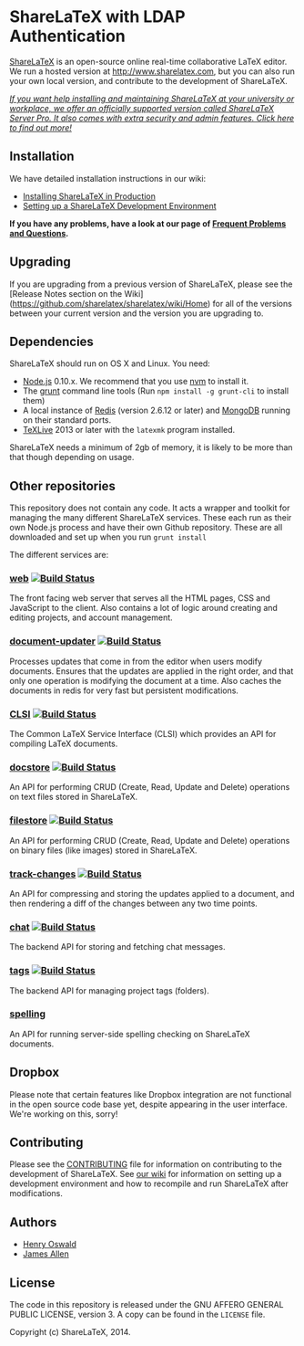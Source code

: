 ShareLaTeX with LDAP Authentication
==========

[ShareLaTeX](https://www.sharelatex.com) is an open-source online real-time collaborative LaTeX editor. We run a hosted version at http://www.sharelatex.com, but you can also run your own local version, and contribute to the development of ShareLaTeX.

*[If you want help installing and maintaining ShareLaTeX at your university or workplace, we offer an officially supported version called ShareLaTeX Server Pro. It also comes with extra security and admin features. Click here to find out more!](https://www.sharelatex.com/university/onsite.html)*

Installation
------------

We have detailed installation instructions in our wiki:

* [Installing ShareLaTeX in Production](https://github.com/sharelatex/sharelatex/wiki/Production-Installation-Instructions)
* [Setting up a ShareLaTeX Development Environment](https://github.com/sharelatex/sharelatex/wiki/Setting-up-a-Development-Environment)

**If you have any problems, have a look at our page of [Frequent Problems and Questions](https://github.com/sharelatex/sharelatex/wiki/FAQ).**

Upgrading
---------

If you are upgrading from a previous version of ShareLaTeX, please see the [Release Notes section on the Wiki] (https://github.com/sharelatex/sharelatex/wiki/Home) for all of the versions between your current version and the version you are upgrading to.


Dependencies
------------

ShareLaTeX should run on OS X and Linux. You need:

* [Node.js](http://nodejs.org/) 0.10.x. We recommend that you use [nvm](https://github.com/creationix/nvm) to install it.
* The [grunt](http://gruntjs.com/) command line tools (Run `npm install -g grunt-cli` to install them)
* A local instance of [Redis](http://redis.io/topics/quickstart) (version 2.6.12 or later) and [MongoDB](http://docs.mongodb.org/manual/installation/) running on their standard ports.
* [TeXLive](https://www.tug.org/texlive/) 2013 or later with the `latexmk` program installed.

ShareLaTeX needs a minimum of 2gb of memory, it is likely to be more than that though depending on usage.

Other repositories
------------------

This repository does not contain any code. It acts a wrapper and toolkit for managing the many different ShareLaTeX  services. These each run as their own Node.js process and have their own Github repository. These are all downloaded and set up when you run `grunt install`

The different services are:

### [web](https://github.com/sharelatex/web-sharelatex) [![Build Status](https://travis-ci.org/sharelatex/web-sharelatex.png?branch=master)](https://travis-ci.org/sharelatex/web-sharelatex)

The front facing web server that serves all the HTML pages, CSS and JavaScript
to the client. Also contains a lot of logic around creating and editing
projects, and account management.

### [document-updater](https://github.com/sharelatex/document-updater-sharelatex) [![Build Status](https://travis-ci.org/sharelatex/document-updater-sharelatex.png?branch=master)](https://travis-ci.org/sharelatex/document-updater-sharelatex)

Processes updates that come in from the editor when users modify documents. Ensures that
the updates are applied in the right order, and that only one operation is modifying
the document at a time. Also caches the documents in redis for very fast but persistent
modifications.

### [CLSI](https://github.com/sharelatex/clsi-sharelatex) [![Build Status](https://travis-ci.org/sharelatex/clsi-sharelatex.png?branch=master)](https://travis-ci.org/sharelatex/clsi-sharelatex)

The Common LaTeX Service Interface (CLSI) which provides an API for compiling LaTeX 
documents.

### [docstore](https://github.com/sharelatex/docstore-sharelatex) [![Build Status](https://travis-ci.org/sharelatex/docstore-sharelatex.png?branch=master)](https://travis-ci.org/sharelatex/docstore-sharelatex)

An API for performing CRUD (Create, Read, Update and Delete) operations on text files
stored in ShareLaTeX.

### [filestore](https://github.com/sharelatex/filestore-sharelatex) [![Build Status](https://travis-ci.org/sharelatex/filestore-sharelatex.png?branch=master)](https://travis-ci.org/sharelatex/filestore-sharelatex)

An API for performing CRUD (Create, Read, Update and Delete) operations on binary files
(like images) stored in ShareLaTeX.

### [track-changes](https://github.com/sharelatex/track-changes-sharelatex) [![Build Status](https://travis-ci.org/sharelatex/track-changes-sharelatex.png?branch=master)](https://travis-ci.org/sharelatex/track-changes-sharelatex)

An API for compressing and storing the updates applied to a document, and then rendering a diff of the changes
between any two time points.

### [chat](https://github.com/sharelatex/chat-sharelatex) [![Build Status](https://travis-ci.org/sharelatex/chat-sharelatex.png?branch=master)](https://travis-ci.org/sharelatex/chat-sharelatex)

The backend API for storing and fetching chat messages.

### [tags](https://github.com/sharelatex/tags-sharelatex) [![Build Status](https://travis-ci.org/sharelatex/tags-sharelatex.png?branch=master)](https://travis-ci.org/sharelatex/tags-sharelatex)

The backend API for managing project tags (folders).

### [spelling](https://github.com/sharelatex/spelling-sharelatex)

An API for running server-side spelling checking on ShareLaTeX documents.

Dropbox
-------

Please note that certain features like Dropbox integration are not functional in the open source code base yet, despite appearing in the user interface. We're working on this, sorry!

Contributing
------------

Please see the [CONTRIBUTING](https://github.com/sharelatex/sharelatex/blob/master/CONTRIBUTING.md) file for information on contributing to the development of ShareLaTeX. See [our wiki](https://github.com/sharelatex/sharelatex/wiki/Developer-Guidelines) for information on setting up a development environment and how to recompile and run ShareLaTeX after modifications.

Authors
---

- [Henry Oswald](http://twitter.com/henryoswald)
- [James Allen](http://twitter.com/thejpallen)

License
----

The code in this repository is released under the GNU AFFERO GENERAL PUBLIC LICENSE, version 3. A copy can be found in the `LICENSE` file.

Copyright (c) ShareLaTeX, 2014.
